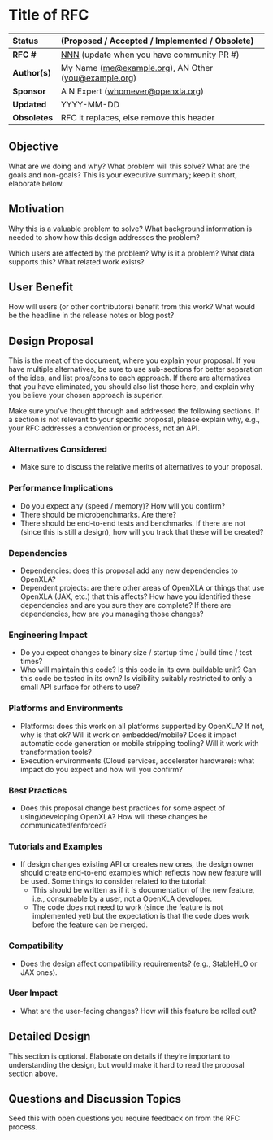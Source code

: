 # Title of RFC

| Status        | (Proposed / Accepted / Implemented / Obsolete)       |
:-------------- |:---------------------------------------------------- |
| **RFC #**     | [NNN](https://github.com/openxla/community/pull/NNN) (update when you have community PR #)|
| **Author(s)** | My Name (me@example.org), AN Other (you@example.org) |
| **Sponsor**   | A N Expert (whomever@openxla.org)                    |
| **Updated**   | YYYY-MM-DD                                           |
| **Obsoletes** | RFC it replaces, else remove this header             |

## Objective

What are we doing and why? What problem will this solve? What are the goals and
non-goals? This is your executive summary; keep it short, elaborate below.

## Motivation

Why this is a valuable problem to solve? What background information is needed
to show how this design addresses the problem?

Which users are affected by the problem? Why is it a problem? What data supports
this? What related work exists?

## User Benefit

How will users (or other contributors) benefit from this work? What would be the
headline in the release notes or blog post?

## Design Proposal

This is the meat of the document, where you explain your proposal. If you have
multiple alternatives, be sure to use sub-sections for better separation of the
idea, and list pros/cons to each approach. If there are alternatives that you
have eliminated, you should also list those here, and explain why you believe
your chosen approach is superior.

Make sure you’ve thought through and addressed the following sections. If a
section is not relevant to your specific proposal, please explain why, e.g.,
your RFC addresses a convention or process, not an API.


### Alternatives Considered

* Make sure to discuss the relative merits of alternatives to your proposal.

### Performance Implications

* Do you expect any (speed / memory)? How will you confirm?
* There should be microbenchmarks. Are there?
* There should be end-to-end tests and benchmarks. If there are not (since this
  is still a design), how will you track that these will be created?

### Dependencies

* Dependencies: does this proposal add any new dependencies to OpenXLA?
* Dependent projects: are there other areas of OpenXLA or things that use
  OpenXLA (JAX, etc.) that this affects? How have you identified these
  dependencies and are you sure they are complete? If there are dependencies,
  how are you managing those changes?

### Engineering Impact

* Do you expect changes to binary size / startup time / build time / test times?
* Who will maintain this code? Is this code in its own buildable unit? Can this
  code be tested in its own? Is visibility suitably restricted to only a small
  API surface for others to use?

### Platforms and Environments

* Platforms: does this work on all platforms supported by OpenXLA? If not, why
  is that ok? Will it work on embedded/mobile? Does it impact automatic code
  generation or mobile stripping tooling? Will it work with transformation
  tools?
* Execution environments (Cloud services, accelerator hardware): what impact do
  you expect and how will you confirm?

### Best Practices

* Does this proposal change best practices for some aspect of using/developing
  OpenXLA? How will these changes be communicated/enforced?

### Tutorials and Examples

* If design changes existing API or creates new ones, the design owner should
  create end-to-end examples which reflects how new feature will be used. Some
  things to consider related to the tutorial:
    - This should be written as if it is documentation of the new feature,
      i.e., consumable by a user, not a OpenXLA developer. 
    - The code does not need to work (since the feature is not implemented yet)
      but the expectation is that the code does work before the feature can be
      merged. 

### Compatibility

* Does the design affect compatibility requirements? (e.g., [StableHLO](https://github.com/openxla/stablehlo/blob/main/rfcs/20220912-compatibility.md) or JAX ones).

### User Impact

* What are the user-facing changes? How will this feature be rolled out?

## Detailed Design

This section is optional. Elaborate on details if they’re important to
understanding the design, but would make it hard to read the proposal section
above.

## Questions and Discussion Topics

Seed this with open questions you require feedback on from the RFC process.
